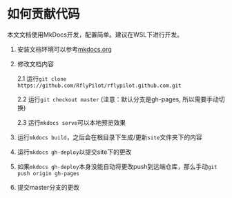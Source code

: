 # 如何贡献代码

本文文档使用MkDocs开发，配置简单。建议在WSL下进行开发。

1. 安装文档环境可以参考[mkdocs.org](https://www.mkdocs.org)

2. 修改文档内容

    2.1 运行`git clone https://github.com/RflyPilot/rflypilot.github.com.git`

    2.2 运行`git checkout master` (注意：默认分支是gh-pages, 所以需要手动切换)
    
    2.3 运行`mkdocs serve`可以本地预览效果

3. 运行`mkdocs build`，之后会在根目录下生成/更新`site`文件夹下的内容

4. 运行`mkdocs gh-deploy`以提交site下的更改

5. 如果`mkdocs gh-deploy`本身没能自动将更改push到远端仓库，那么手动`git push origin gh-pages` 

6. 提交master分支的更改
